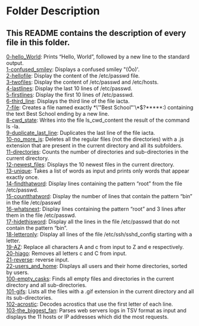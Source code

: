 # Folder Description
## This README contains the description of every file in this folder.
[0-hello_World](https://github.com/Mohammed-Refat-0/alx-system_engineering-devops/blob/master/0x02-shell_redirections/0-hello_world): Prints “Hello, World”, followed by a new line to the standard output. \
[1-confused_smiley](https:/./github.com/Mohammed-Refat-0/alx-system_engineering-devops/blob/master/0x02-shell_redirections/1-confused_smiley): Displays a confused smiley "(Ôo)'.\
[2-hellofile](https://github.com/Mohammed-Refat-0/alx-system_engineering-devops/blob/master/0x02-shell_redirections/2-hellofile): Display the content of the /etc/passwd file.\
[3-twofiles](https://github.com/Mohammed-Refat-0/alx-system_engineering-devops/blob/master/0x02-shell_redirections/3-twofiles): Display the content of /etc/passwd and /etc/hosts.\
[4-lastlines](https://github.com/Mohammed-Refat-0/alx-system_engineering-devops/blob/master/0x02-shell_redirections/4-lastlines): Display the last 10 lines of /etc/passwd. \
[5-firstlines](https://github.com/Mohammed-Refat-0/alx-system_engineering-devops/blob/master/0x02-shell_redirections/5-firstlines): Display the first 10 lines of /etc/passwd. \
[6-third_line](https://github.com/Mohammed-Refat-0/alx-system_engineering-devops/blob/master/0x02-shell_redirections/6-third_line): Displays the third line of the file iacta. \
[7-file](https://github.com/Mohammed-Refat-0/alx-system_engineering-devops/blob/master/0x02-shell_redirections/7-file): Creates a file named exactly \*\\'"Best School"\'\\*$\?\*\*\*\*\*:) containing the text Best School ending by a new line.\
[8-cwd_state](https://github.com/Mohammed-Refat-0/alx-system_engineering-devops/blob/master/0x02-shell_redirections/8-cwd_state): Writes into the file ls_cwd_content the result of the command ls -la.\
[9-duplicate_last_line](https://github.com/Mohammed-Refat-0/alx-system_engineering-devops/blob/master/0x02-shell_redirections/9-duplicate_last_line): Duplicates the last line of the file iacta.\
[10-no_more_js](https://github.com/Mohammed-Refat-0/alx-system_engineering-devops/blob/master/0x02-shell_redirections/10-no_more_js): Deletes all the regular files (not the directories) with a .js extension that are present in the current directory and all its subfolders.\
[11-directories](https://github.com/Mohammed-Refat-0/alx-system_engineering-devops/blob/master/0x02-shell_redirections/11-directories): Counts the number of directories and sub-directories in the current directory.\
[12-newest_files](https://github.com/Mohammed-Refat-0/alx-system_engineering-devops/blob/master/0x02-shell_redirections/12-newest_files): Displays the 10 newest files in the current directory.\
[13-unique](https://github.com/Mohammed-Refat-0/alx-system_engineering-devops/blob/master/0x02-shell_redirections/13-unique): Takes a list of words as input and prints only words that appear exactly once.\
[14-findthatword](https://github.com/Mohammed-Refat-0/alx-system_engineering-devops/blob/master/0x02-shell_redirections/14-findthatword): Display lines containing the pattern “root” from the file /etc/passwd.\
[15-countthatword](https://github.com/Mohammed-Refat-0/alx-system_engineering-devops/blob/master/0x02-shell_redirections/15-countthatword): Display the number of lines that contain the pattern “bin” in the file /etc/passwd\
[16-whatsnext](https://github.com/Mohammed-Refat-0/alx-system_engineering-devops/blob/master/0x02-shell_redirections/16-whatsnext): Display lines containing the pattern “root” and 3 lines after them in the file /etc/passwd.\
[17-hidethisword](https://github.com/Mohammed-Refat-0/alx-system_engineering-devops/blob/master/0x02-shell_redirections/17-hidethisword): Display all the lines in the file /etc/passwd that do not contain the pattern “bin”.\
[18-letteronly](https://github.com/Mohammed-Refat-0/alx-system_engineering-devops/blob/master/0x02-shell_redirections/18-letteronly): Display all lines of the file /etc/ssh/sshd_config starting with a letter.\
[19-AZ](https://github.com/Mohammed-Refat-0/alx-system_engineering-devops/blob/master/0x02-shell_redirections/19-AZ): Replace all characters A and c from input to Z and e respectively.\
[20-hiago](https://github.com/Mohammed-Refat-0/alx-system_engineering-devops/blob/master/0x02-shell_redirections/20-hiago): Removes all letters c and C from input.\
[21-reverse](https://github.com/Mohammed-Refat-0/alx-system_engineering-devops/blob/master/0x02-shell_redirections/21-reverse): reverse input.\
[22-users_and_home](https://github.com/Mohammed-Refat-0/alx-system_engineering-devops/blob/master/0x02-shell_redirections/22-users_and_homes): Displays all users and their home directories, sorted by users.\
[100-empty_casks](https://github.com/Mohammed-Refat-0/alx-system_engineering-devops/blob/master/0x02-shell_redirections/100-empty_casks): Finds all empty files and directories in the current directory and all sub-directories.\
[101-gifs](https://github.com/Mohammed-Refat-0/alx-system_engineering-devops/blob/master/0x02-shell_redirections/101-gifs): Lists all the files with a .gif extension in the current directory and all its sub-directories.\
[102-acrostic](https://github.com/Mohammed-Refat-0/alx-system_engineering-devops/blob/master/0x02-shell_redirections/102-acrostic): Decodes acrostics that use the first letter of each line.\
[103-the_biggest_fan](https://github.com/Mohammed-Refat-0/alx-system_engineering-devops/blob/master/0x02-shell_redirections/103-the_biggest_fan): Parses web servers logs in TSV format as input and displays the 11 hosts or IP addresses which did the most requests.
